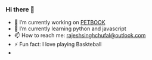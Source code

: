 ### Hi there 👋

- 🔭 I’m currently working on <a href ='http://petbookbyrajesh.herokuapp.com/'>PETBOOK</a>
- 🌱 I’m currently learning python and javascript 
- 📫 How to reach me: rajeshsinghchufal@outlook.com 
- ⚡ Fun fact: I love playing Baskteball
- 
